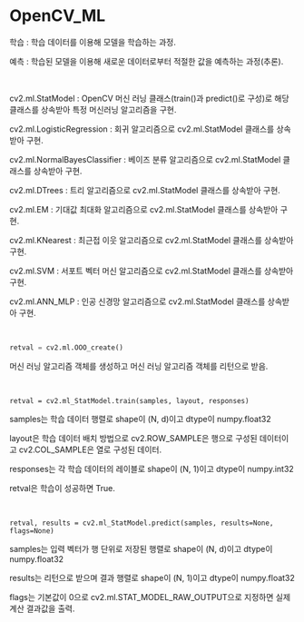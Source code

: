 # OpenCV_ML

학습 : 학습 데이터를 이용해 모델을 학습하는 과정.

예측 : 학습된 모델을 이용해 새로운 데이터로부터 적절한 값을 예측하는 과정(추론).

<br>

cv2.ml.StatModel : OpenCV 머신 러닝 클래스(train()과 predict()로 구성)로 해당 클래스를 상속받아 특정 머신러닝 알고리즘을 구현.

cv2.ml.LogisticRegression : 회귀 알고리즘으로 cv2.ml.StatModel 클래스를 상속받아 구현.

cv2.ml.NormalBayesClassifier : 베이즈 분류 알고리즘으로 cv2.ml.StatModel 클래스를 상속받아 구현.

cv2.ml.DTrees : 트리 알고리즘으로 cv2.ml.StatModel 클래스를 상속받아 구현.

cv2.ml.EM : 기대값 최대화 알고리즘으로 cv2.ml.StatModel 클래스를 상속받아 구현.

cv2.ml.KNearest : 최근접 이웃 알고리즘으로 cv2.ml.StatModel 클래스를 상속받아 구현.

cv2.ml.SVM : 서포트 벡터 머신 알고리즘으로 cv2.ml.StatModel 클래스를 상속받아 구현.

cv2.ml.ANN_MLP : 인공 신경망 알고리즘으로 cv2.ml.StatModel 클래스를 상속받아 구현.

<br>

```python
retval = cv2.ml.OOO_create()
```

머신 러닝 알고리즘 객체를 생성하고 머신 러닝 알고리즘 객체를 리턴으로 받음.

<br>

```pyth
retval = cv2.ml_StatModel.train(samples, layout, responses)
```

samples는 학습 데이터 행렬로 shape이 (N, d)이고 dtype이 numpy.float32

layout은 학습 데이터 배치 방법으로 cv2.ROW_SAMPLE은 행으로 구성된 데이터이고 cv2.COL_SAMPLE은 열로 구성된 데이터.

responses는 각 학습 데이터의 레이블로 shape이 (N, 1)이고 dtype이 numpy.int32

retval은 학습이 성공하면 True.

<br>

```pyth
retval, results = cv2.ml_StatModel.predict(samples, results=None, flags=None)
```

samples는 입력 벡터가 행 단위로 저장된 행렬로 shape이 (N, d)이고 dtype이 numpy.float32

results는 리턴으로 받으며 결과 행렬로 shape이 (N, 1)이고 dtype이 numpy.float32

flags는 기본값이 0으로 cv2.ml.STAT_MODEL_RAW_OUTPUT으로 지정하면 실제 계산 결과값을 출력.

